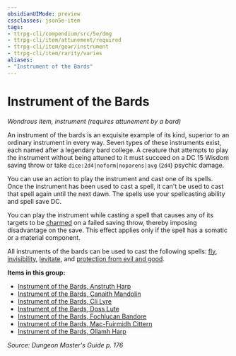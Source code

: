 ```yaml
---
obsidianUIMode: preview
cssclasses: json5e-item
tags:
- ttrpg-cli/compendium/src/5e/dmg
- ttrpg-cli/item/attunement/required
- ttrpg-cli/item/gear/instrument
- ttrpg-cli/item/rarity/varies
aliases: 
- "Instrument of the Bards"
---
```

# Instrument of the Bards
*Wondrous item, instrument (requires attunement by a bard)*  



An instrument of the bards is an exquisite example of its kind, superior to an ordinary instrument in every way. Seven types of these instruments exist, each named after a legendary bard college. A creature that attempts to play the instrument without being attuned to it must succeed on a DC 15 Wisdom saving throw or take `dice:2d4|noform|noparens|avg` (`2d4`) psychic damage.

You can use an action to play the instrument and cast one of its spells. Once the instrument has been used to cast a spell, it can't be used to cast that spell again until the next dawn. The spells use your spellcasting ability and spell save DC.

You can play the instrument while casting a spell that causes any of its targets to be [charmed](/3-Mechanics/CLI/Rules/conditions.md#Charmed) on a failed saving throw, thereby imposing disadvantage on the save. This effect applies only if the spell has a somatic or a material component.

All instruments of the bards can be used to cast the following spells: [fly](/3-Mechanics/CLI/Compendium/spells/fly.md), [invisibility](/3-Mechanics/CLI/Compendium/spells/invisibility.md), [levitate](/3-Mechanics/CLI/Compendium/spells/levitate.md), and [protection from evil and good](/3-Mechanics/CLI/Compendium/spells/protection-from-evil-and-good.md).

**Items in this group:**

- [Instrument of the Bards, Anstruth Harp](/3-Mechanics/CLI/Compendium/items/instrument-of-the-bards-anstruth-harp.md)
- [Instrument of the Bards, Canaith Mandolin](/3-Mechanics/CLI/Compendium/items/instrument-of-the-bards-canaith-mandolin.md)
- [Instrument of the Bards, Cli Lyre](/3-Mechanics/CLI/Compendium/items/instrument-of-the-bards-cli-lyre.md)
- [Instrument of the Bards, Doss Lute](/3-Mechanics/CLI/Compendium/items/instrument-of-the-bards-doss-lute.md)
- [Instrument of the Bards, Fochlucan Bandore](/3-Mechanics/CLI/Compendium/items/instrument-of-the-bards-fochlucan-bandore.md)
- [Instrument of the Bards, Mac-Fuirmidh Cittern](/3-Mechanics/CLI/Compendium/items/instrument-of-the-bards-mac-fuirmidh-cittern.md)
- [Instrument of the Bards, Ollamh Harp](/3-Mechanics/CLI/Compendium/items/instrument-of-the-bards-ollamh-harp.md)

*Source: Dungeon Master's Guide p. 176*